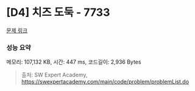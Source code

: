 # [D4] 치즈 도둑 - 7733 

[문제 링크](https://swexpertacademy.com/main/code/problem/problemDetail.do?contestProbId=AWrDOdQqRCUDFARG) 

### 성능 요약

메모리: 107,132 KB, 시간: 447 ms, 코드길이: 2,936 Bytes



> 출처: SW Expert Academy, https://swexpertacademy.com/main/code/problem/problemList.do